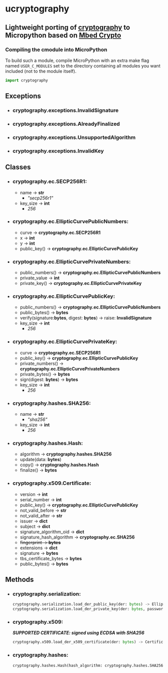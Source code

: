 # ucryptography

Lightweight porting of [cryptography](https://github.com/pyca/cryptography)  to Micropython based on [Mbed Crypto](https://github.com/ARMmbed/mbed-crypto/)
---------------

### Compiling the cmodule into MicroPython

To build such a module, compile MicroPython with an extra make flag named ```USER_C_MODULES``` set to the directory containing all modules you want included (not to the module itself).

```python
import cryptography
```

## Exceptions

- ### **cryptography.exceptions.InvalidSignature**
- ### **cryptography.exceptions.AlreadyFinalized**
- ### **cryptography.exceptions.UnsupportedAlgorithm**
- ### **cryptography.exceptions.InvalidKey**

## Classes

- ### **cryptography.ec.SECP256R1**:
    - name -> **str**
        - _"secp256r1"_
    - key_size -> **int**
        - _256_

- ### **cryptography.ec.EllipticCurvePublicNumbers**:
    - curve -> **cryptography.ec.SECP256R1**
    - x -> **int**
    - y -> **int**
    - public_key() -> **cryptography.ec.EllipticCurvePublicKey**

- ### **cryptography.ec.EllipticCurvePrivateNumbers**:
    - public_numbers() -> **cryptography.ec.EllipticCurvePublicNumbers**
    - private_value -> **int**
    - private_key() -> **cryptography.ec.EllipticCurvePrivateKey**

- ### **cryptography.ec.EllipticCurvePublicKey**:
    - public_numbers() -> **cryptography.ec.EllipticCurvePublicNumbers**
    - public_bytes() -> **bytes**
    - verify(signature:**bytes**, digest: **bytes**) -> raise: **InvalidSignature**
    - key_size -> **int**
        - _256_

- ### **cryptography.ec.EllipticCurvePrivateKey**:
    - curve -> **cryptography.ec.SECP256R1**
    - public_key() -> **cryptography.ec.EllipticCurvePublicKey**
    - private_numbers() -> **cryptography.ec.EllipticCurvePrivateNumbers**
    - private_bytes() -> **bytes**
    - sign(digest: **bytes**) -> **bytes**
    - key_size -> **int**
        - _256_

- ### **cryptography.hashes.SHA256**:
    - name -> **str**
        - _"sha256"_
    - key_size -> **int**
        - _256_

- ### **cryptography.hashes.Hash**:
    - algorithm -> **cryptography.hashes.SHA256**
    - update(data: **bytes**)
    - copy() -> **cryptography.hashes.Hash**
    - finalize() -> **bytes**

- ### **cryptography.x509.Certificate**:
    - version -> **int**
    - serial_number -> **int**
    - public_key() -> **cryptography.ec.EllipticCurvePublicKey**
    - not_valid_before -> **str**
    - not_valid_after -> **str**
    - issuer -> **dict**
    - subject -> **dict**
    - signature_algorithm_oid -> **dict**
    - signature_hash_algorithm -> **cryptography.ec.SHA256**
    - ~~fingerprint -> **bytes**~~
    - extensions -> **dict**
    - signature -> **bytes**
    - tbs_certificate_bytes -> **bytes**
    - public_bytes() -> **bytes**

## Methods

- ### **cryptography.serialization**:
    ```python
    cryptography.serialization.load_der_public_key(der: bytes) -> EllipticCurvePublicKey
    cryptography.serialization.load_der_private_key(der: bytes, password: bytes) -> EllipticCurvePrivateKey
    ```
- ### **cryptography.x509**:
    **_SUPPORTED CERTIFICATE: signed using ECDSA with SHA256_**
    ```python
    cryptography.x509.load_der_x509_certificate(der: bytes) -> Certificate
    ```
- ### **cryptography.hashes**:
    ```python
    cryptography.hashes.Hash(hash_algorithm: cryptography.hashes.SHA256()) -> Hash
    ```